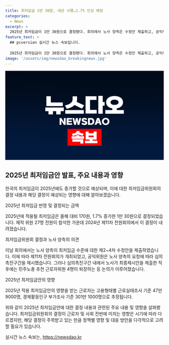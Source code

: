 ```yaml
---
title: 최저임금 1만 30원, 내년 시행…1.7% 인상 예정
categories:
  - News
excerpt: >
  2025년 최저임금이 1만 30원으로 결정됐다. 회의에서 노사 양측은 수정안 제출하고, 공익위원은 심의촉진구간 제시했지만, 민주노총 추천 근로자위원 4명이 퇴장했다. 최저임금안의 영향을 받는 근로자는 47만 9000명(영향률 2.8%), 301만 1000명(영향률 13.7%)로 추정된다. (출처: 정책브리핑)
feature_text: >
  ## pcversion 실시간 뉴스 속보입니다.

  2025년 최저임금이 1만 30원으로 결정됐다. 회의에서 노사 양측은 수정안 제출하고, 공익위원은 심의촉진구간 제시했지만, 민주노총 추천 근로자위원 4명이 퇴장했다. 최저임금안의 영향을 받는 근로자는 47만 9000명(영향률 2.8%), 301만 1000명(영향률 13.7%)로 추정된다. (출처: 정책브리핑)
image: '/assets/img/newsdao_breakingnews.jpg'
---
```


<p><img src="/assets/img/newsdao_breakingnews.jpg" alt="pcversion 속보" /></p>

<h2 data-ke-size="size26">2025년 최저임금안 발표, 주요 내용과 영향</h2>

<p>한국의 최저임금이 2025년에도 증가할 것으로 예상되며, 이에 대한 최저임금위원회의 결정 내용과 해당 결정이 예상되는 영향에 대해 알아보겠습니다.</p>

<p data-ke-size="size16">2025년 최저임금 반영 및 결정되는 금액</p>

<p>2025년에 적용될 최저임금은 올해 대비 170원, 1.7% 증가한 1만 30원으로 결정되었습니다. 재적 위원 27명 전원이 참석한 가운데 2024년 제11차 전원회의에서 이 결정이 내려졌습니다.</p>

<p data-ke-size="size16">최저임금위원회 결정과 노사 양측의 의견</p>

<p>이날 회의에서는 노사 양측이 최저임금 수준에 대한 제2~4차 수정안을 제출하였습니다. 이에 따라 제11차 전원회의가 개최되었고, 공익위원은 노사 양측의 요청에 따라 심의촉진구간을 제시했습니다. 그러나 심의촉진구간 내에서 노사가 최종제시안을 제출한 직후에는 민주노총 추천 근로자위원 4명이 퇴장하는 등 논의가 이루어졌습니다.</p>

<p data-ke-size="size16">2025년 최저임금안의 영향</p>

<p>2025년 적용 최저임금안의 영향을 받는 근로자는 고용형태별 근로실태조사 기준 47만 9000명, 경제활동인구 부가조사 기준 301만 1000명으로 추정됩니다.</p>

<p>위와 같이 2025년 최저임금안에 대한 결정 내용과 관련된 주요 내용 및 영향을 살펴봤습니다. 최저임금위원회의 결정이 근로자 및 사회 전반에 미치는 영향은 시기에 따라 다르겠지만, 해당 결정이 주목받고 있는 만큼 정책별 영향 및 대응 방안을 다각적으로 고려할 필요가 있습니다.</p>
실시간 뉴스 속보는, <a href="https://newsdao.kr" rel="dofollow">https://newsdao.kr</a>


